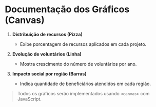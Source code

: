 # Documentação dos Gráficos (Canvas)

1. **Distribuição de recursos (Pizza)**
   - Exibe porcentagem de recursos aplicados em cada projeto.

2. **Evolução de voluntários (Linha)**
   - Mostra crescimento do número de voluntários por ano.

3. **Impacto social por região (Barras)**
   - Indica quantidade de beneficiários atendidos em cada região.

> Todos os gráficos serão implementados usando `<canvas>` com JavaScript.
